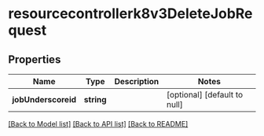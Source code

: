 # resourcecontrollerk8v3DeleteJobRequest

## Properties
Name | Type | Description | Notes
------------ | ------------- | ------------- | -------------
**jobUnderscoreid** | **string** |  | [optional] [default to null]

[[Back to Model list]](../README.md#documentation-for-models) [[Back to API list]](../README.md#documentation-for-api-endpoints) [[Back to README]](../README.md)


